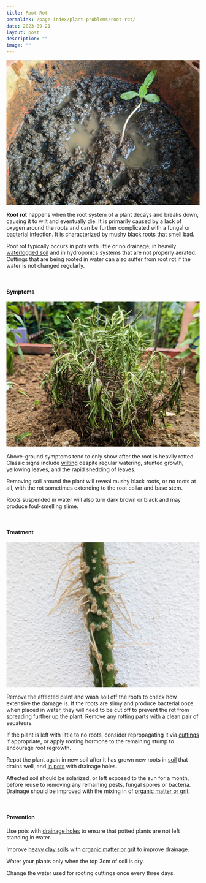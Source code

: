 ```yaml
---
title: Root Rot
permalink: /page-index/plant-problems/root-rot/
date: 2023-09-21
layout: post
description: ""
image: ""
---
```

<section>
	<img title="A seedling sitting in waterlogged soil, potentially suffering from root rot. Photo by Jacqueline Chua." src="/images/Plant%20problems/waterlogging_jacchua.jpg">
	<p><b>Root rot</b> happens when the root system of a plant decays and breaks down, causing it to wilt and eventually die. It is primarily caused by a lack of oxygen around the roots and can be further complicated with a fungal or bacterial infection. It is characterized by mushy black roots that smell bad.</p>
	<p>Root rot typically occurs in pots with little or no drainage, in heavily <a href="/page-index/plant-problems/waterlogging/">waterlogged soil</a> and in hydroponics systems that are not properly aerated. Cuttings that are being rooted in water can also suffer from root rot if the water is not changed regularly.</p>
	<br>
</section>

<section>
	<h4>Symptoms</h4>
	<img title="A plant that continues to wilt after being watered may have root rot. Photo by Jacqueline Chua." src="/images/Plant%20problems/Wilting_JacChua%20(1).jpg">
  <p>Above-ground symptoms tend to only show after the root is heavily rotted. Classic signs include <a href="/page-index/plant-problems/wilting/">wilting</a> despite regular watering, stunted growth, yellowing leaves, and the rapid shedding of leaves.</p>
  <p>Removing soil around the plant will reveal mushy black roots, or no roots at all, with the rot sometimes extending to the root collar and base stem. </p>
	<p>Roots suspended in water will also turn dark brown or black and may produce foul-smelling slime. </p>
	<br>
</section>

<section>
	<h4>Treatment</h4>
	<img title="Healthy roots growing on a cutting rooted in water. Photo by Jacqueline Chua." src="/images/Horti%20techniques/Rooting_Jacchua%20(1).jpg">
  <p>Remove the affected plant and wash soil off the roots to check how extensive the damage is. If the roots are slimy and produce bacterial ooze when placed in water, they will need to be cut off to prevent the rot from spreading further up the plant. Remove any rotting parts with a clean pair of secateurs.</p>
	<p>If the plant is left with little to no roots, consider repropagating it via <a href="/page-index/horticulture-techniques/propagating-by-cuttings/">cuttings</a> if appropriate, or apply rooting hormone to the remaining stump to encourage root regrowth.</p>
	<p>Repot the plant again in new soil after it has grown new roots in <a href="/page-index/horticulture-techniques/soil/">soil</a> that drains well, and <a href="/page-index/horticulture-techniques/planting-in-containers/">in pots</a> with drainage holes.</p>
	<p>Affected soil should be solarized, or left exposed to the sun for a month, before reuse to removing any remaining pests, fungal spores or bacteria. Drainage should be improved with the mixing in of <a href="/page-index/horticulture-techniques/soil-amendments/">organic matter or grit</a>.</p>
	<br>
</section>

<section>
	<h4>Prevention</h4>
	<p>Use pots with <a href="/page-index/horticulture-techniques/planting-in-containers/">drainage holes</a> to ensure that potted plants are not left standing in water.</p>
	<p>Improve <a href="/page-index/horticulture-techniques/soil/">heavy clay soils</a> with <a href="/page-index/horticulture-techniques/soil-amendments/">organic matter or grit</a> to improve drainage.</p> 
	<p>Water your plants only when the top 3cm of soil is dry.</p>
	<p>Change the water used for rooting cuttings once every three days.</p> 
</section>